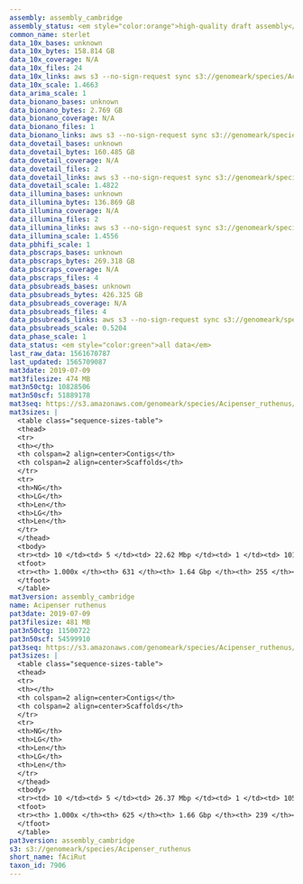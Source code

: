 ```yaml
---
assembly: assembly_cambridge
assembly_status: <em style="color:orange">high-quality draft assembly</em>
common_name: sterlet
data_10x_bases: unknown
data_10x_bytes: 158.814 GB
data_10x_coverage: N/A
data_10x_files: 24
data_10x_links: aws s3 --no-sign-request sync s3://genomeark/species/Acipenser_ruthenus/fAciRut3/genomic_data/10x/ .<br>
data_10x_scale: 1.4663
data_arima_scale: 1
data_bionano_bases: unknown
data_bionano_bytes: 2.769 GB
data_bionano_coverage: N/A
data_bionano_files: 1
data_bionano_links: aws s3 --no-sign-request sync s3://genomeark/species/Acipenser_ruthenus/fAciRut3/genomic_data/bionano/ .<br>
data_dovetail_bases: unknown
data_dovetail_bytes: 160.485 GB
data_dovetail_coverage: N/A
data_dovetail_files: 2
data_dovetail_links: aws s3 --no-sign-request sync s3://genomeark/species/Acipenser_ruthenus/fAciRut3/genomic_data/dovetail/ .<br>
data_dovetail_scale: 1.4822
data_illumina_bases: unknown
data_illumina_bytes: 136.869 GB
data_illumina_coverage: N/A
data_illumina_files: 2
data_illumina_links: aws s3 --no-sign-request sync s3://genomeark/species/Acipenser_ruthenus/fAciRut2/genomic_data/illumina/ .<br>aws s3 --no-sign-request sync s3://genomeark/species/Acipenser_ruthenus/fAciRut1/genomic_data/illumina/ .<br>
data_illumina_scale: 1.4556
data_pbhifi_scale: 1
data_pbscraps_bases: unknown
data_pbscraps_bytes: 269.318 GB
data_pbscraps_coverage: N/A
data_pbscraps_files: 4
data_pbsubreads_bases: unknown
data_pbsubreads_bytes: 426.325 GB
data_pbsubreads_coverage: N/A
data_pbsubreads_files: 4
data_pbsubreads_links: aws s3 --no-sign-request sync s3://genomeark/species/Acipenser_ruthenus/fAciRut3/genomic_data/pacbio/ . --exclude "*scraps.bam* --exclude "*ccs.bam*"<br>
data_pbsubreads_scale: 0.5204
data_phase_scale: 1
data_status: <em style="color:green">all data</em>
last_raw_data: 1561670787
last_updated: 1565709087
mat3date: 2019-07-09
mat3filesize: 474 MB
mat3n50ctg: 10828506
mat3n50scf: 51889178
mat3seq: https://s3.amazonaws.com/genomeark/species/Acipenser_ruthenus/fAciRut3/assembly_cambridge/fAciRut3.mat.asm.20190709.fasta.gz
mat3sizes: |
  <table class="sequence-sizes-table">
  <thead>
  <tr>
  <th></th>
  <th colspan=2 align=center>Contigs</th>
  <th colspan=2 align=center>Scaffolds</th>
  </tr>
  <tr>
  <th>NG</th>
  <th>LG</th>
  <th>Len</th>
  <th>LG</th>
  <th>Len</th>
  </tr>
  </thead>
  <tbody>
  <tr><td> 10 </td><td> 5 </td><td> 22.62 Mbp </td><td> 1 </td><td> 101.81 Mbp </td></tr>  <tr><td> 20 </td><td> 13 </td><td> 20.03 Mbp </td><td> 3 </td><td> 97.81 Mbp </td></tr>  <tr><td> 30 </td><td> 22 </td><td> 15.87 Mbp </td><td> 4 </td><td> 83.70 Mbp </td></tr>  <tr><td> 40 </td><td> 33 </td><td> 12.96 Mbp </td><td> 6 </td><td> 80.04 Mbp </td></tr>  <tr style="background-color:#cccccc;"><td> 50 </td><td> 47 </td><td style="background-color:#88ff88;"> 10.83 Mbp </td><td> 9 </td><td style="background-color:#88ff88;"> 51.89 Mbp </td></tr>  <tr><td> 60 </td><td> 64 </td><td> 8.19 Mbp </td><td> 13 </td><td> 39.01 Mbp </td></tr>  <tr><td> 70 </td><td> 89 </td><td> 5.35 Mbp </td><td> 17 </td><td> 32.89 Mbp </td></tr>  <tr><td> 80 </td><td> 127 </td><td> 3.45 Mbp </td><td> 23 </td><td> 14.59 Mbp </td></tr>  <tr><td> 90 </td><td> 194 </td><td> 1.62 Mbp </td><td> 41 </td><td> 5.10 Mbp </td></tr>  <tr><td> 100 </td><td> 630 </td><td> 8.99 Kbp </td><td> 254 </td><td> 14.14 Kbp </td></tr>  </tbody>
  <tfoot>
  <tr><th> 1.000x </th><th> 631 </th><th> 1.64 Gbp </th><th> 255 </th><th> 1.64 Gbp </th></tr>
  </tfoot>
  </table>
mat3version: assembly_cambridge
name: Acipenser ruthenus
pat3date: 2019-07-09
pat3filesize: 481 MB
pat3n50ctg: 11500722
pat3n50scf: 54599910
pat3seq: https://s3.amazonaws.com/genomeark/species/Acipenser_ruthenus/fAciRut3/assembly_cambridge/fAciRut3.pat.asm.20190709.fasta.gz
pat3sizes: |
  <table class="sequence-sizes-table">
  <thead>
  <tr>
  <th></th>
  <th colspan=2 align=center>Contigs</th>
  <th colspan=2 align=center>Scaffolds</th>
  </tr>
  <tr>
  <th>NG</th>
  <th>LG</th>
  <th>Len</th>
  <th>LG</th>
  <th>Len</th>
  </tr>
  </thead>
  <tbody>
  <tr><td> 10 </td><td> 5 </td><td> 26.37 Mbp </td><td> 1 </td><td> 105.03 Mbp </td></tr>  <tr><td> 20 </td><td> 12 </td><td> 21.82 Mbp </td><td> 2 </td><td> 104.95 Mbp </td></tr>  <tr><td> 30 </td><td> 20 </td><td> 16.58 Mbp </td><td> 4 </td><td> 85.26 Mbp </td></tr>  <tr><td> 40 </td><td> 31 </td><td> 14.23 Mbp </td><td> 7 </td><td> 65.74 Mbp </td></tr>  <tr style="background-color:#cccccc;"><td> 50 </td><td> 44 </td><td style="background-color:#88ff88;"> 11.50 Mbp </td><td> 9 </td><td style="background-color:#88ff88;"> 54.60 Mbp </td></tr>  <tr><td> 60 </td><td> 60 </td><td> 8.88 Mbp </td><td> 13 </td><td> 35.68 Mbp </td></tr>  <tr><td> 70 </td><td> 82 </td><td> 5.76 Mbp </td><td> 18 </td><td> 31.51 Mbp </td></tr>  <tr><td> 80 </td><td> 119 </td><td> 3.43 Mbp </td><td> 26 </td><td> 15.52 Mbp </td></tr>  <tr><td> 90 </td><td> 192 </td><td> 1.53 Mbp </td><td> 43 </td><td> 5.85 Mbp </td></tr>  <tr><td> 100 </td><td> 624 </td><td> 851  bp </td><td> 238 </td><td> 16.39 Kbp </td></tr>  </tbody>
  <tfoot>
  <tr><th> 1.000x </th><th> 625 </th><th> 1.66 Gbp </th><th> 239 </th><th> 1.66 Gbp </th></tr>
  </tfoot>
  </table>
pat3version: assembly_cambridge
s3: s3://genomeark/species/Acipenser_ruthenus
short_name: fAciRut
taxon_id: 7906
---
```

